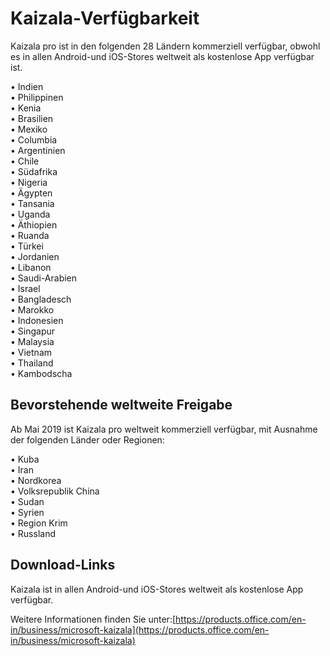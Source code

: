 # <a name="kaizala-availability"></a>Kaizala-Verfügbarkeit 
Kaizala pro ist in den folgenden 28 Ländern kommerziell verfügbar, obwohl es in allen Android-und iOS-Stores weltweit als ﻿kostenlose App verfügbar ist. 

• Indien
<br>
• Philippinen
<br>
• Kenia
<br>
• Brasilien
<br>
• Mexiko
<br>
• Columbia
<br>
• Argentinien
<br>
• Chile
<br>
• Südafrika
<br>
• Nigeria
<br>
• Ägypten
<br>
• Tansania
<br>
• Uganda
<br>
• Äthiopien
<br>
• Ruanda
<br>
• Türkei
<br>
• Jordanien
<br>
• Libanon
<br>
• Saudi-Arabien
<br>
• Israel
<br>
• Bangladesch
<br>
• Marokko
<br>
• Indonesien
<br>
• Singapur
<br>
• Malaysia
<br>
• Vietnam
<br>
• Thailand
<br>
• Kambodscha

## <a name="upcoming-worldwide-release"></a>Bevorstehende weltweite Freigabe

Ab Mai 2019 ist Kaizala pro weltweit kommerziell verfügbar, mit Ausnahme der folgenden Länder oder Regionen:

• Kuba
<br>
• Iran
<br>
• Nordkorea
<br>
• Volksrepublik China
<br>
• Sudan
<br>
• Syrien
<br>
• Region Krim
<br>
• Russland
<br>

## <a name="download-links"></a>Download-Links

Kaizala ist in allen Android-und iOS-Stores weltweit als ﻿kostenlose App verfügbar.

Weitere Informationen finden Sie unter:[https://products.office.com/en-in/business/microsoft-kaizala](https://products.office.com/en-in/business/microsoft-kaizala)
